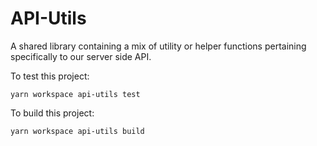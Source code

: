 # API-Utils

A shared library containing a mix of utility or helper functions pertaining specifically to our server side API.

To test this project:

```
yarn workspace api-utils test
```

To build this project:

```
yarn workspace api-utils build
```

